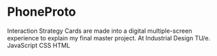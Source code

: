 # PhoneProto

Interaction Strategy Cards are made into a digital multiple-screen experience to explain my final master project. At Industrial Design TU/e.
JavaScript CSS HTML
